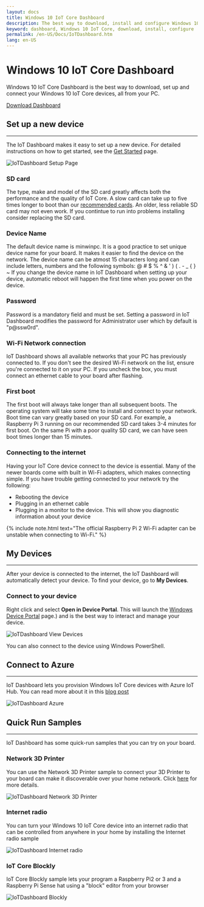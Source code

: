 ```yaml
---
layout: docs
title: Windows 10 IoT Core Dashboard
description: The best way to download, install and configure Windows 10 IoT Core
keyword: dashboard, Windows 10 IoT Core, download, install, configure
permalink: /en-US/Docs/IoTDashboard.htm
lang: en-US
---
```



# Windows 10 IoT Core Dashboard 

Windows 10 IoT Core Dashboard is the best way to download, set up and connect your Windows 10 IoT Core devices, all from your PC.

<div class="btn-group">
	<a href="http://go.microsoft.com/fwlink/?LinkID=708576" id="device-center-link" class="btn btn-primary">Download Dashboard</a>
</div>

## Set up a new device
___
The IoT Dashboard makes it easy to set up a new device. For detailed instructions on how to get started, see the [Get Started]({{site.baseurl}}/{{page.lang}}/GetStarted.htm) page.

![IoTDashboard Setup Page]({{site.baseurl}}/Resources/images/IoTDashboard/IoTDashboard_SetupPage.PNG)

### SD card 
The type, make and model of the SD card greatly affects both the performance and the quality of IoT Core. 
A slow card can take up to five times longer to boot than our [recommended cards](http://go.microsoft.com/fwlink/?LinkID=698289). 
An older, less reliable SD card may not even work. If you contintue to run into problems installing consider replacing the SD card.

### Device Name
The default device name is minwinpc. It is a good practice to set unique device name for your board. It makes it easier to find the device on the network. The device name can be atmost 15 characters long and can include letters, numbers and the following symbols:  @ # $ % ^ & ' ) ( . - _ { } ~
If you change the device name in IoT Dashboard when setting up your device, automatic reboot will happen the first time when you power on the device. 

### Password
Password is a mandatory field and must be set. Setting a password in IoT Dashboard modifies the password for Administrator user which by default is "p@ssw0rd".

### Wi-Fi Network connection
IoT Dashboard shows all available networks that your PC has previously connected to. If you don't see the desired Wi-Fi network on the list, ensure you're connected to it on your PC.
If you uncheck the box, you must connect an ethernet cable to your board after flashing.

### First boot
The first boot will always take longer than all subsequent boots. The operating system will take some time to install and connect to your network.
Boot time can vary greatly based on your SD card. For example, a Raspberry Pi 3 running on our recommended SD card takes  3-4 minutes for first boot. On the same Pi with a poor quality SD card, we can have seen boot times longer than 15 minutes. 

### Connecting to the internet
Having your IoT Core device connect to the device is essential. Many of the newer boards come with built in Wi-Fi adapters, which makes connecting simple. If you have trouble getting connected to your network try the following:

* Rebooting the device
* Plugging in an ethernet cable
* Plugging in a monitor to the device. This will show you diagnostic information about your device

{% include note.html text="The official Raspberry Pi 2 Wi-Fi adapter can be unstable when connecting to Wi-Fi." %}


## My Devices
___
After your device is connected to the internet, the IoT Dashboard will automatically detect your device.
To find your device, go to **My Devices**.

### Connect to your device
Right click and select **Open in Device Portal**. This will launch the [Windows Device Portal]({{site.baseurl}}/{{page.lang}}/Docs/Tools/DevicePortal.htm) page.) and is the best way to interact and manage your device.

![IoTDashboard View Devices]({{site.baseurl}}/Resources/images/IoTDashboard/IoTDashboard_RightClickMenu.PNG)

You can also connect to the device using Windows PowerShell. 

## Connect to Azure
___
IoT Dashboard lets you provision Windows IoT Core devices with Azure IoT Hub. You can read more about it in this [blog post](https://blogs.windows.com/buildingapps/2016/07/20/building-secure-apps-for-windows-iot-core)

![IoTDashboard Azure]({{site.baseurl}}/Resources/images/IoTDashboard/IoTDashboard_Azure.PNG)


## Quick Run Samples
___

IoT Dashboard has some quick-run samples that you can try on your board. 

### Network 3D Printer
You can use the Network 3D Printer sample to connect your 3D Printer to your board can make it discoverable over your home network. Click [here]({{site.baseurl}}/{{page.lang}}/win10/samples/3DPrintServer.htm) for more details. 

![IoTDashboard Network 3D Printer]({{site.baseurl}}/Resources/images/IoTDashboard/IoTDashboard_3DPrinter.PNG)

### Internet radio
You can turn your Windows 10 IoT Core device into an internet radio that can be controlled from anywhere in your home by installing the Internet radio sample 

![IoTDashboard Internet radio]({{site.baseurl}}/Resources/images/IoTDashboard/IoTDashboard_InternetRadio.PNG)

### IoT Core Blockly
IoT Core Blockly sample lets your program a Raspberry Pi2 or 3 and a Raspberry Pi Sense hat using a "block" editor from your browser

![IoTDashboard Blockly]({{site.baseurl}}/Resources/images/IoTDashboard/IoTDashboard_Blockly.PNG)




